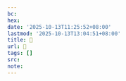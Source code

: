 ```yaml
---
bc:
hex:
date: '2025-10-13T11:25:52+08:00'
lastmod: '2025-10-13T13:04:51+08:00'
title: 󰊫
url: 󰊫
tags: []
src:
note:
---
```

